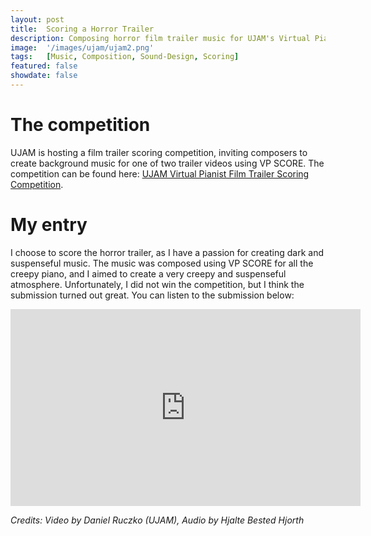 ```yaml
---
layout: post
title:  Scoring a Horror Trailer 
description: Composing horror film trailer music for UJAM's Virtual Pianist Film Trailer Scoring Competition
image:  '/images/ujam/ujam2.png'
tags:   [Music, Composition, Sound-Design, Scoring]
featured: false
showdate: false
---
```


# The competition
UJAM is hosting a film trailer scoring competition, inviting composers to create background music for one of two trailer videos using VP SCORE. The competition can be found here: [UJAM Virtual Pianist Film Trailer Scoring Competition](https://www.ujam.com/blog/score-film-trailer-competition/?srsltid=AfmBOoqb-pijgXiMrsXqC3DJgBVN1SiI9qzzHx-nK2dbyZEWiUIiS1lm).

# My entry
I choose to score the horror trailer, as I have a passion for creating dark and suspenseful music. The
music was composed using VP SCORE for all the creepy piano, and I aimed to create a very creepy and suspenseful atmosphere. Unfortunately, I did not win the competition, but I think the submission turned out great. You can listen to the submission below:

<p><iframe width="560" height="315" src="https://www.youtube.com/embed/sd5lQKphL80?si=UlQps_kDw0Bm0PLO" title="YouTube video player" frameborder="0" allow="accelerometer; autoplay; clipboard-write; encrypted-media; gyroscope; picture-in-picture; web-share" referrerpolicy="strict-origin-when-cross-origin" allowfullscreen></iframe></p>
<p><em>Credits: Video by Daniel Ruczko (UJAM), Audio by Hjalte Bested Hjorth</em></p>

